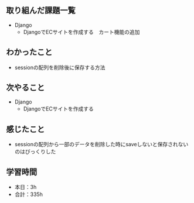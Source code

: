 ## 取り組んだ課題一覧
- Django
    - DjangoでECサイトを作成する　カート機能の追加                   

## わかったこと
- sessionの配列を削除後に保存する方法                                                                   

## 次やること
- Django
    - DjangoでECサイトを作成する

## 感じたこと                
- sessionの配列から一部のデータを削除した時にsaveしないと保存されないのはびっくりした                                                                                                                                                                                                                                                                                                                                                                                                                                                                                                     
                                                                                             
                                    
## 学習時間
- 本日：3h
- 合計：335h